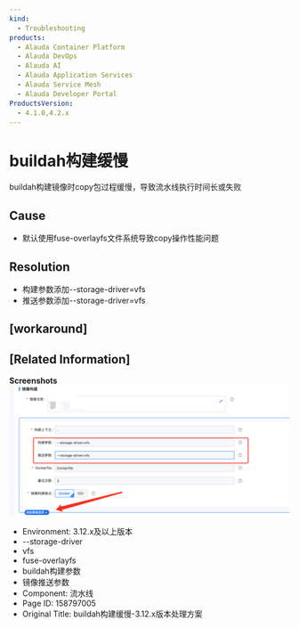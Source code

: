 ```yaml
---
kind:
  - Troubleshooting
products:
  - Alauda Container Platform
  - Alauda DevOps
  - Alauda AI
  - Alauda Application Services
  - Alauda Service Mesh
  - Alauda Developer Portal
ProductsVersion:
  - 4.1.0,4.2.x
---
```

<!-- A type of document that involves encountering a fault, diagnosing it, performing root cause analysis, and providing solutions. -->

# buildah构建缓慢

buildah构建镜像时copy包过程缓慢，导致流水线执行时间长或失败

## Cause
- 默认使用fuse-overlayfs文件系统导致copy操作性能问题

## Resolution
- 构建参数添加--storage-driver=vfs
- 推送参数添加--storage-driver=vfs

## [workaround]

## [Related Information]
**Screenshots**
![](assets/buildahgou-jian-huan-man-3-12-xban-ben-chu-li-fang-an/image-2023-8-17_16-15-16.png)
- Environment: 3.12.x及以上版本
- --storage-driver
- vfs
- fuse-overlayfs
- buildah构建参数
- 镜像推送参数
- Component: 流水线
- Page ID: 158797005
- Original Title: buildah构建缓慢-3.12.x版本处理方案
